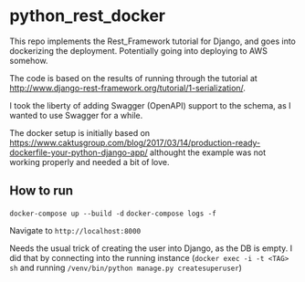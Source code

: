 # python_rest_docker
This repo implements the Rest_Framework tutorial for Django, and goes into dockerizing the deployment. Potentially going into deploying to AWS somehow.

The code is based on the results of running through the tutorial at http://www.django-rest-framework.org/tutorial/1-serialization/.

I took the liberty of adding Swagger (OpenAPI) support to the schema, as I wanted to use Swagger for a while.

The docker setup is initially based on https://www.caktusgroup.com/blog/2017/03/14/production-ready-dockerfile-your-python-django-app/ althought the example was not working properly and needed a bit of love.

## How to run

`docker-compose up --build -d`
`docker-compose logs -f`

Navigate to `http://localhost:8000`

Needs the usual trick of creating the user into Django, as the DB is empty. I did that by connecting into the running instance (`docker exec -i -t <TAG> sh` and running `/venv/bin/python manage.py createsuperuser`)
